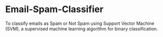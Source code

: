 # Email-Spam-Classifier
To classify emails as Spam or Not Spam using Support Vector Machine (SVM), a supervised machine learning algorithm for binary classification.
